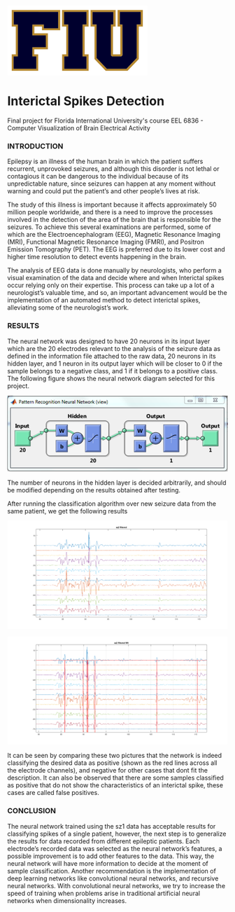 ![FIU Logo](https://raw.githubusercontent.com/jdcedeno/interictal-spikes/master/fiu-logo-small.png)

# Interictal Spikes Detection

Final project for Florida International University's course EEL 6836 - Computer Visualization of Brain Electrical Activity

### INTRODUCTION

Epilepsy is an illness of the human brain in which the patient suffers recurrent, unprovoked seizures, and although this disorder is not lethal or contagious it can be dangerous to the individual because of its unpredictable nature, since seizures can happen at any moment without warning and could put the patient’s and other people’s lives at risk. 

The study of this illness is important because it affects approximately 50 million people worldwide, and there is a need to improve the processes involved in the detection of the area of the brain that is responsible for the seizures. To achieve this several examinations are performed, some of which are the Electroencephalogram (EEG), Magnetic Resonance Imaging (MRI), Functional Magnetic Resonance Imaging (FMRI), and Positron Emission Tomography (PET). The EEG is preferred due to its lower cost and higher time resolution to detect events happening in the brain.

The analysis of EEG data is done manually by neurologists, who perform a visual examination of the data and decide where and when Interictal spikes occur relying only on their expertise. This process can take up a lot of a neurologist’s valuable time, and so, an important advancement would be the implementation of an automated method to detect interictal spikes, alleviating some of the neurologist’s work.

### RESULTS

The neural network was designed to have 20 neurons in its input layer which are the 20 electrodes relevant to the analysis of the seizure data as defined in the information file attached to the raw data, 20 neurons in its hidden layer, and 1 neuron in its output layer which will be closer to 0 if the sample belongs to a negative class, and 1 if it belongs to a positive class. The following figure shows the neural network diagram selected for this project.

![neural network diagram](https://raw.githubusercontent.com/jdcedeno/interictal-spikes/master/neural%20network%20diagram.png)

The number of neurons in the hidden layer is decided arbitrarily, and should be modified depending on the results obtained after testing.

After running the classification algorithm over new seizure data from the same patient, we get the following results

![filtered data](https://raw.githubusercontent.com/jdcedeno/interictal-spikes/master/filtered%20data.png)

![classification results](https://raw.githubusercontent.com/jdcedeno/interictal-spikes/master/classification%20results.png)

It can be seen by comparing these two pictures that the network is indeed classifying the desired data as positive (shown as the red lines across all the electrode channels), and negative for other cases that dont fit the description. It can also be observed that there are some samples classified as positive that do not show the characteristics of an interictal spike, these cases are called false positives.

### CONCLUSION

The neural network trained using the sz1 data has acceptable results for classifying spikes of a single patient, however, the next step is to generalize the results for data recorded from different epileptic patients. Each electrode’s recorded data was selected as the neural network’s features, a possible improvement is to add other features to the data. This way, the neural network will have more information to decide at the moment of sample classification.
Another recommendation is the implementation of deep learning networks like convolutional neural networks, and recursive neural networks. With convolutional neural networks, we try to increase the speed of training when problems arise in traditional artificial neural networks when dimensionality increases.
